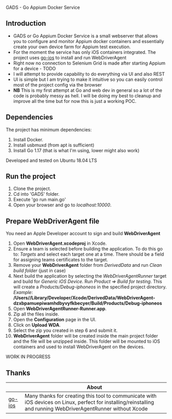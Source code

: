 GADS - Go Appium Docker Service

## Introduction

* GADS or Go Appium Docker Service is a small webserver that allows you to configure and monitor Appium docker containers and essentially create your own device farm for Appium test execution.  
* For the moment the service has only iOS containers integrated. The project uses [go-ios](https://github.com/danielpaulus/go-ios) to install and run WebDriverAgent  
* Right now no connection to Selenium Grid is made after starting Appium for a device - TODO  
* I will attempt to provide capability to do everything via UI and also REST  
* UI is simple but I am trying to make it intuitive so you can easily control most of the project config via the browser  
* **NB** This is my first attempt at Go and web dev in general so a lot of the code is probably messy as hell. I will be doing my best to cleanup and improve all the time but for now this is just a working POC.  

## Dependencies  
The project has minimum dependencies:  
1. Install Docker.  
2. Install usbmuxd (from apt is sufficient)  
3. Install Go 1.17 (that is what I'm using, lower might also work)  

Developed and tested on Ubuntu 18.04 LTS

## Run the project  
1. Clone the project.
2. Cd into 'GADS' folder.
3. Execute 'go run main.go'
4. Open your browser and go to *localhost:10000*.

## Prepare WebDriverAgent file

You need an Apple Developer account to sign and build **WebDriverAgent**

1. Open **WebDriverAgent.xcodeproj** in Xcode.
2. Ensure a team is selected before building the application. To do this go to: *Targets* and select each target one at a time. There should be a field for assigning teams certificates to the target.
3. Remove your **WebDriverAgent** folder from *DerivedData* and run *Clean build folder* (just in case)
4. Next build the application by selecting the *WebDriverAgentRunner* target and build for *Generic iOS Device*. Run *Product => Build for testing*. This will create a *Products/Debug-iphoneos* in the specified project directory.  
 *Example*: **/Users/<username>/Library/Developer/Xcode/DerivedData/WebDriverAgent-dzxbpamuepiwamhdbyvyfkbecyer/Build/Products/Debug-iphoneos**
5. Open **WebDriverAgentRunner-Runner.app**.
6. Zip all the files inside.
7. Open the **Configuration** page in the UI.
8. Click on **Upload WDA**.
9. Select the zip you created in step 6 and submit it.
10. **WebDriverAgent** folder will be created inside the main project folder and the file will be unzipped inside. This folder will be mounted to iOS containers and used to install WebDriverAgent on the devices.

WORK IN PROGRESS

## Thanks

| |About|
|---|---|
|[go-ios](https://github.com/danielpaulus/go-ios)|Many thanks for creating this tool to communicate with iOS devices on Linux, perfect for installing/reinstalling and running WebDriverAgentRunner without Xcode|


